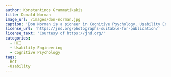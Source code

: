 ```yaml
---
author: Konstantinos Grammatikakis
title: Donald Norman
image_url: /images/don-norman.jpg
caption: 'Don Norman is a pioneer in Cognitive Psychology, Usability Engineering and Human Computer Interaction'
license_url: 'https://jnd.org/photographs-suitable-for-publication/'
license_text: 'Courtesy of https://jnd.org/'
categories:
  - HCI
  - Usability Engineering
  - Cognitive Psychology
tags:
 -HCI
 -Usability
---
```

